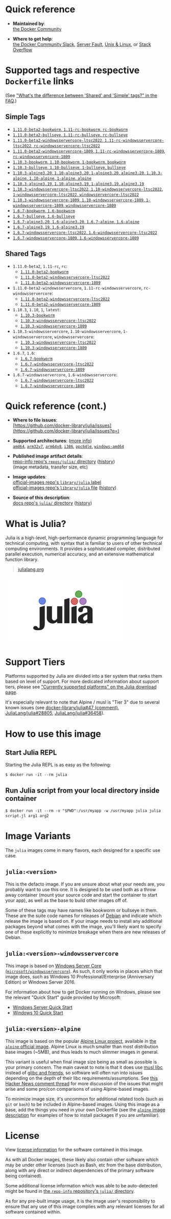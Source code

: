 <!--

********************************************************************************

WARNING:

    DO NOT EDIT "julia/README.md"

    IT IS AUTO-GENERATED

    (from the other files in "julia/" combined with a set of templates)

********************************************************************************

-->

# Quick reference

-	**Maintained by**:  
	[the Docker Community](https://github.com/docker-library/julia)

-	**Where to get help**:  
	[the Docker Community Slack](https://dockr.ly/comm-slack), [Server Fault](https://serverfault.com/help/on-topic), [Unix & Linux](https://unix.stackexchange.com/help/on-topic), or [Stack Overflow](https://stackoverflow.com/help/on-topic)

# Supported tags and respective `Dockerfile` links

(See ["What's the difference between 'Shared' and 'Simple' tags?" in the FAQ](https://github.com/docker-library/faq#whats-the-difference-between-shared-and-simple-tags).)

## Simple Tags

-	[`1.11.0-beta2-bookworm`, `1.11-rc-bookworm`, `rc-bookworm`](https://github.com/docker-library/julia/blob/a8724bbf8909a998fde3c2eed50576b0487bd394/1.11-rc/bookworm/Dockerfile)
-	[`1.11.0-beta2-bullseye`, `1.11-rc-bullseye`, `rc-bullseye`](https://github.com/docker-library/julia/blob/a8724bbf8909a998fde3c2eed50576b0487bd394/1.11-rc/bullseye/Dockerfile)
-	[`1.11.0-beta2-windowsservercore-ltsc2022`, `1.11-rc-windowsservercore-ltsc2022`, `rc-windowsservercore-ltsc2022`](https://github.com/docker-library/julia/blob/a8724bbf8909a998fde3c2eed50576b0487bd394/1.11-rc/windows/windowsservercore-ltsc2022/Dockerfile)
-	[`1.11.0-beta2-windowsservercore-1809`, `1.11-rc-windowsservercore-1809`, `rc-windowsservercore-1809`](https://github.com/docker-library/julia/blob/a8724bbf8909a998fde3c2eed50576b0487bd394/1.11-rc/windows/windowsservercore-1809/Dockerfile)
-	[`1.10.3-bookworm`, `1.10-bookworm`, `1-bookworm`, `bookworm`](https://github.com/docker-library/julia/blob/2ca33e88b0004e59cbf21dbe73106e96f22a2bab/1.10/bookworm/Dockerfile)
-	[`1.10.3-bullseye`, `1.10-bullseye`, `1-bullseye`, `bullseye`](https://github.com/docker-library/julia/blob/2ca33e88b0004e59cbf21dbe73106e96f22a2bab/1.10/bullseye/Dockerfile)
-	[`1.10.3-alpine3.20`, `1.10-alpine3.20`, `1-alpine3.20`, `alpine3.20`, `1.10.3-alpine`, `1.10-alpine`, `1-alpine`, `alpine`](https://github.com/docker-library/julia/blob/2ca33e88b0004e59cbf21dbe73106e96f22a2bab/1.10/alpine3.20/Dockerfile)
-	[`1.10.3-alpine3.19`, `1.10-alpine3.19`, `1-alpine3.19`, `alpine3.19`](https://github.com/docker-library/julia/blob/2ca33e88b0004e59cbf21dbe73106e96f22a2bab/1.10/alpine3.19/Dockerfile)
-	[`1.10.3-windowsservercore-ltsc2022`, `1.10-windowsservercore-ltsc2022`, `1-windowsservercore-ltsc2022`, `windowsservercore-ltsc2022`](https://github.com/docker-library/julia/blob/92a88f48304ba44b13da468ef8a35cb503f9a2dd/1.10/windows/windowsservercore-ltsc2022/Dockerfile)
-	[`1.10.3-windowsservercore-1809`, `1.10-windowsservercore-1809`, `1-windowsservercore-1809`, `windowsservercore-1809`](https://github.com/docker-library/julia/blob/92a88f48304ba44b13da468ef8a35cb503f9a2dd/1.10/windows/windowsservercore-1809/Dockerfile)
-	[`1.6.7-bookworm`, `1.6-bookworm`](https://github.com/docker-library/julia/blob/2ca33e88b0004e59cbf21dbe73106e96f22a2bab/1.6/bookworm/Dockerfile)
-	[`1.6.7-bullseye`, `1.6-bullseye`](https://github.com/docker-library/julia/blob/2ca33e88b0004e59cbf21dbe73106e96f22a2bab/1.6/bullseye/Dockerfile)
-	[`1.6.7-alpine3.20`, `1.6-alpine3.20`, `1.6.7-alpine`, `1.6-alpine`](https://github.com/docker-library/julia/blob/2ca33e88b0004e59cbf21dbe73106e96f22a2bab/1.6/alpine3.20/Dockerfile)
-	[`1.6.7-alpine3.19`, `1.6-alpine3.19`](https://github.com/docker-library/julia/blob/2ca33e88b0004e59cbf21dbe73106e96f22a2bab/1.6/alpine3.19/Dockerfile)
-	[`1.6.7-windowsservercore-ltsc2022`, `1.6-windowsservercore-ltsc2022`](https://github.com/docker-library/julia/blob/e0d0364c90b544d2d6de097e324ff7cc538613e8/1.6/windows/windowsservercore-ltsc2022/Dockerfile)
-	[`1.6.7-windowsservercore-1809`, `1.6-windowsservercore-1809`](https://github.com/docker-library/julia/blob/e0d0364c90b544d2d6de097e324ff7cc538613e8/1.6/windows/windowsservercore-1809/Dockerfile)

## Shared Tags

-	`1.11.0-beta2`, `1.11-rc`, `rc`:
	-	[`1.11.0-beta2-bookworm`](https://github.com/docker-library/julia/blob/a8724bbf8909a998fde3c2eed50576b0487bd394/1.11-rc/bookworm/Dockerfile)
	-	[`1.11.0-beta2-windowsservercore-ltsc2022`](https://github.com/docker-library/julia/blob/a8724bbf8909a998fde3c2eed50576b0487bd394/1.11-rc/windows/windowsservercore-ltsc2022/Dockerfile)
	-	[`1.11.0-beta2-windowsservercore-1809`](https://github.com/docker-library/julia/blob/a8724bbf8909a998fde3c2eed50576b0487bd394/1.11-rc/windows/windowsservercore-1809/Dockerfile)
-	`1.11.0-beta2-windowsservercore`, `1.11-rc-windowsservercore`, `rc-windowsservercore`:
	-	[`1.11.0-beta2-windowsservercore-ltsc2022`](https://github.com/docker-library/julia/blob/a8724bbf8909a998fde3c2eed50576b0487bd394/1.11-rc/windows/windowsservercore-ltsc2022/Dockerfile)
	-	[`1.11.0-beta2-windowsservercore-1809`](https://github.com/docker-library/julia/blob/a8724bbf8909a998fde3c2eed50576b0487bd394/1.11-rc/windows/windowsservercore-1809/Dockerfile)
-	`1.10.3`, `1.10`, `1`, `latest`:
	-	[`1.10.3-bookworm`](https://github.com/docker-library/julia/blob/2ca33e88b0004e59cbf21dbe73106e96f22a2bab/1.10/bookworm/Dockerfile)
	-	[`1.10.3-windowsservercore-ltsc2022`](https://github.com/docker-library/julia/blob/92a88f48304ba44b13da468ef8a35cb503f9a2dd/1.10/windows/windowsservercore-ltsc2022/Dockerfile)
	-	[`1.10.3-windowsservercore-1809`](https://github.com/docker-library/julia/blob/92a88f48304ba44b13da468ef8a35cb503f9a2dd/1.10/windows/windowsservercore-1809/Dockerfile)
-	`1.10.3-windowsservercore`, `1.10-windowsservercore`, `1-windowsservercore`, `windowsservercore`:
	-	[`1.10.3-windowsservercore-ltsc2022`](https://github.com/docker-library/julia/blob/92a88f48304ba44b13da468ef8a35cb503f9a2dd/1.10/windows/windowsservercore-ltsc2022/Dockerfile)
	-	[`1.10.3-windowsservercore-1809`](https://github.com/docker-library/julia/blob/92a88f48304ba44b13da468ef8a35cb503f9a2dd/1.10/windows/windowsservercore-1809/Dockerfile)
-	`1.6.7`, `1.6`:
	-	[`1.6.7-bookworm`](https://github.com/docker-library/julia/blob/2ca33e88b0004e59cbf21dbe73106e96f22a2bab/1.6/bookworm/Dockerfile)
	-	[`1.6.7-windowsservercore-ltsc2022`](https://github.com/docker-library/julia/blob/e0d0364c90b544d2d6de097e324ff7cc538613e8/1.6/windows/windowsservercore-ltsc2022/Dockerfile)
	-	[`1.6.7-windowsservercore-1809`](https://github.com/docker-library/julia/blob/e0d0364c90b544d2d6de097e324ff7cc538613e8/1.6/windows/windowsservercore-1809/Dockerfile)
-	`1.6.7-windowsservercore`, `1.6-windowsservercore`:
	-	[`1.6.7-windowsservercore-ltsc2022`](https://github.com/docker-library/julia/blob/e0d0364c90b544d2d6de097e324ff7cc538613e8/1.6/windows/windowsservercore-ltsc2022/Dockerfile)
	-	[`1.6.7-windowsservercore-1809`](https://github.com/docker-library/julia/blob/e0d0364c90b544d2d6de097e324ff7cc538613e8/1.6/windows/windowsservercore-1809/Dockerfile)

# Quick reference (cont.)

-	**Where to file issues**:  
	[https://github.com/docker-library/julia/issues](https://github.com/docker-library/julia/issues?q=)

-	**Supported architectures**: ([more info](https://github.com/docker-library/official-images#architectures-other-than-amd64))  
	[`amd64`](https://hub.docker.com/r/amd64/julia/), [`arm32v7`](https://hub.docker.com/r/arm32v7/julia/), [`arm64v8`](https://hub.docker.com/r/arm64v8/julia/), [`i386`](https://hub.docker.com/r/i386/julia/), [`ppc64le`](https://hub.docker.com/r/ppc64le/julia/), [`windows-amd64`](https://hub.docker.com/r/winamd64/julia/)

-	**Published image artifact details**:  
	[repo-info repo's `repos/julia/` directory](https://github.com/docker-library/repo-info/blob/master/repos/julia) ([history](https://github.com/docker-library/repo-info/commits/master/repos/julia))  
	(image metadata, transfer size, etc)

-	**Image updates**:  
	[official-images repo's `library/julia` label](https://github.com/docker-library/official-images/issues?q=label%3Alibrary%2Fjulia)  
	[official-images repo's `library/julia` file](https://github.com/docker-library/official-images/blob/master/library/julia) ([history](https://github.com/docker-library/official-images/commits/master/library/julia))

-	**Source of this description**:  
	[docs repo's `julia/` directory](https://github.com/docker-library/docs/tree/master/julia) ([history](https://github.com/docker-library/docs/commits/master/julia))

# What is Julia?

Julia is a high-level, high-performance dynamic programming language for technical computing, with syntax that is familiar to users of other technical computing environments. It provides a sophisticated compiler, distributed parallel execution, numerical accuracy, and an extensive mathematical function library.

> [julialang.org](http://julialang.org/)

![logo](https://raw.githubusercontent.com/docker-library/docs/520519ad7db3ea9fd5d3590e836c839a0ffd6f19/julia/logo.png)

# Support Tiers

Platforms supported by Julia are divided into a tier system that ranks them based on level of support. For more dedicated information about support tiers, please see ["Currently supported platforms" on the Julia download page](https://julialang.org/downloads/#currently_supported_platforms).

It's especially relevant to note that Alpine / musl is "Tier 3" due to several known issues (see [docker-library/julia#47 (comment)](https://github.com/docker-library/julia/pull/47#issuecomment-652661869), [JuliaLang/julia#28805](https://github.com/JuliaLang/julia/issues/28805), [JuliaLang/julia#36458](https://github.com/JuliaLang/julia/issues/36458)).

# How to use this image

## Start Julia REPL

Starting the Julia REPL is as easy as the following:

```console
$ docker run -it --rm julia
```

## Run Julia script from your local directory inside container

```console
$ docker run -it --rm -v "$PWD":/usr/myapp -w /usr/myapp julia julia script.jl arg1 arg2
```

# Image Variants

The `julia` images come in many flavors, each designed for a specific use case.

## `julia:<version>`

This is the defacto image. If you are unsure about what your needs are, you probably want to use this one. It is designed to be used both as a throw away container (mount your source code and start the container to start your app), as well as the base to build other images off of.

Some of these tags may have names like bookworm or bullseye in them. These are the suite code names for releases of [Debian](https://wiki.debian.org/DebianReleases) and indicate which release the image is based on. If your image needs to install any additional packages beyond what comes with the image, you'll likely want to specify one of these explicitly to minimize breakage when there are new releases of Debian.

## `julia:<version>-windowsservercore`

This image is based on [Windows Server Core (`microsoft/windowsservercore`)](https://hub.docker.com/r/microsoft/windowsservercore/). As such, it only works in places which that image does, such as Windows 10 Professional/Enterprise (Anniversary Edition) or Windows Server 2016.

For information about how to get Docker running on Windows, please see the relevant "Quick Start" guide provided by Microsoft:

-	[Windows Server Quick Start](https://msdn.microsoft.com/en-us/virtualization/windowscontainers/quick_start/quick_start_windows_server)
-	[Windows 10 Quick Start](https://msdn.microsoft.com/en-us/virtualization/windowscontainers/quick_start/quick_start_windows_10)

## `julia:<version>-alpine`

This image is based on the popular [Alpine Linux project](https://alpinelinux.org), available in [the `alpine` official image](https://hub.docker.com/_/alpine). Alpine Linux is much smaller than most distribution base images (~5MB), and thus leads to much slimmer images in general.

This variant is useful when final image size being as small as possible is your primary concern. The main caveat to note is that it does use [musl libc](https://musl.libc.org) instead of [glibc and friends](https://www.etalabs.net/compare_libcs.html), so software will often run into issues depending on the depth of their libc requirements/assumptions. See [this Hacker News comment thread](https://news.ycombinator.com/item?id=10782897) for more discussion of the issues that might arise and some pro/con comparisons of using Alpine-based images.

To minimize image size, it's uncommon for additional related tools (such as `git` or `bash`) to be included in Alpine-based images. Using this image as a base, add the things you need in your own Dockerfile (see the [`alpine` image description](https://hub.docker.com/_/alpine/) for examples of how to install packages if you are unfamiliar).

# License

View [license information](http://julialang.org/) for the software contained in this image.

As with all Docker images, these likely also contain other software which may be under other licenses (such as Bash, etc from the base distribution, along with any direct or indirect dependencies of the primary software being contained).

Some additional license information which was able to be auto-detected might be found in [the `repo-info` repository's `julia/` directory](https://github.com/docker-library/repo-info/tree/master/repos/julia).

As for any pre-built image usage, it is the image user's responsibility to ensure that any use of this image complies with any relevant licenses for all software contained within.
